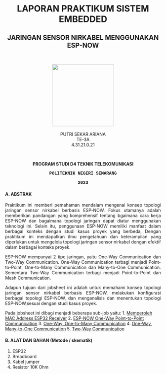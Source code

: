 <h1 align="center">LAPORAN PRAKTIKUM SISTEM EMBEDDED</h1>
<h2 align="center"> JARINGAN SENSOR NIRKABEL MENGGUNAKAN ESP-NOW </h2>
<br>
<p align="center">
  <img src="https://en.polines.ac.id/images/logo_bw.jpg" width="200" height="200">
<br>
<br>PUTRI SEKAR ARIANA
<br>TE-3A
<br>4.31.21.0.21</p>
<br>
<b><p align="center">PROGRAM STUDI D4 TEKNIK TELEKOMUNIKASI</p>
<p style="font-family:courier;" align="center">POLITEKNIK NEGERI SEMARANG</p>
<p style="font-family:courier;" align="center">2023</p></b> 

#### A. ABSTRAK
<p align="justify">Praktikum ini memberi pemahaman mendalam mengenai konsep topologi jaringan sensor nirkabel berbasis ESP-NOW. Fokus utamanya adalah memberikan pandangan yang komprehensif tentang bgaimana cara kerja ESP-NOW dan bagaimana topologi jaringan dapat diatur menggunakan teknologi ini. Selain itu, penggunaan ESP-NOW memiliki manfaat dalam berbagai konteks dengan studi kasus proyek yang berbeda, Dengan praktikum ini mendapatkan ilmu pengetahuan dan keterampilan yang diperlukan untuk mengelola topologi jaringan sensor nirkabel dengan efektif dalam berbagai konteks proyek.</p>
<p align="justify">ESP-NOW mempunyai 2 tipe jaringan, yaitu One-Way Communication dan Two-Way Communication. One-Way Communication terbagi menjadi Point-to-Point, One-to-Many
Communication dan Many-to-One Communication. Sementara Two-Way Communication terbagi menjadi Point-to-Point dan Mesh Communication.</p>
<p align="justify">Adapun tujuan dari jobsheet ini adalah untuk memahami konsep topologi jaringan sensor nirkabel berbasis ESP-NOW, melakukan konfigurasi berbagai topologi ESP-NOW, dan menganalisis dan menentukan topologi ESP-NOW,sesuai dengan
studi kasus proyek. </p>
Pada jobsheet ini dibagi menjadi beberapa sub-job yaitu:
1. <a href="https://github.com/sekarnaa/sistem-embedded-new/blob/769a36d6a3b58a64e0e5b8f6a4b3661c7cd28729/Laporan%202.1/MemperolehMACAddressESP32Receiver.md">Memperoleh MAC Address ESP32 Receiver</a>
2. <a href="https://github.com/sekarnaa/sistem-embedded-new/blob/769a36d6a3b58a64e0e5b8f6a4b3661c7cd28729/Laporan%202.1/ESPNOWOneWay.md">ESP-NOW One-Way Point-to-Point Communication</a>
3. <a href="https://github.com/raolaay/SistemEmbedded/tree/master/Jobsheet%202.1/C.%20One-Way%2C%20One-to-Many%20Communication">One-Way, One-to-Many Communication</a>
4. <a href="https://github.com/raolaay/SistemEmbedded/tree/master/Jobsheet%202.1/D.%20One-Way%2C%20Many-to-One%20Communication">One-Way, Many-to-One Communication</a>
5. <a href="https://github.com/raolaay/SistemEmbedded/tree/master/Jobsheet%202.1/E.%20Two-Way%20Communication">Two-Way Communication</a>

#### B.	ALAT DAN BAHAN (Metode / skematik)
1) ESP32
2) Breadboard
3) Kabel jumper
4) Resistor 10K Ohm

